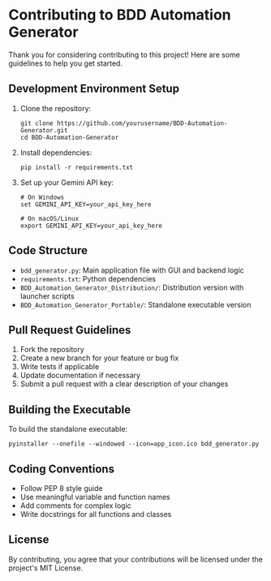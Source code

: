 # Contributing to BDD Automation Generator

Thank you for considering contributing to this project! Here are some guidelines to help you get started.

## Development Environment Setup

1. Clone the repository:
   ```
   git clone https://github.com/yourusername/BDD-Automation-Generator.git
   cd BDD-Automation-Generator
   ```

2. Install dependencies:
   ```
   pip install -r requirements.txt
   ```

3. Set up your Gemini API key:
   ```
   # On Windows
   set GEMINI_API_KEY=your_api_key_here
   
   # On macOS/Linux
   export GEMINI_API_KEY=your_api_key_here
   ```

## Code Structure

- `bdd_generator.py`: Main application file with GUI and backend logic
- `requirements.txt`: Python dependencies
- `BDD_Automation_Generator_Distribution/`: Distribution version with launcher scripts
- `BDD_Automation_Generator_Portable/`: Standalone executable version

## Pull Request Guidelines

1. Fork the repository
2. Create a new branch for your feature or bug fix
3. Write tests if applicable
4. Update documentation if necessary
5. Submit a pull request with a clear description of your changes

## Building the Executable

To build the standalone executable:

```
pyinstaller --onefile --windowed --icon=app_icon.ico bdd_generator.py
```

## Coding Conventions

- Follow PEP 8 style guide
- Use meaningful variable and function names
- Add comments for complex logic
- Write docstrings for all functions and classes

## License

By contributing, you agree that your contributions will be licensed under the project's MIT License.
